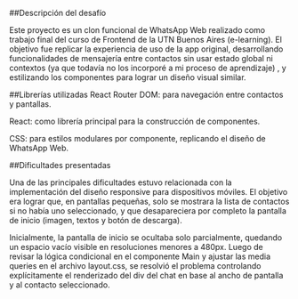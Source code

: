 ##Descripción del desafío

Este proyecto es un clon funcional de WhatsApp Web realizado como trabajo final del curso de Frontend de la UTN Buenos Aires (e-learning). El objetivo fue replicar la experiencia de uso de la app original, desarrollando funcionalidades de mensajería entre contactos sin usar estado global ni contextos (ya que todavía no los incorporé a mi proceso de aprendizaje) , y estilizando los componentes para lograr un diseño visual similar. 



##Librerías utilizadas
React Router DOM: para navegación entre contactos y pantallas.

React: como librería principal para la construcción de componentes.

CSS: para estilos modulares por componente, replicando el diseño de WhatsApp Web.

##Dificultades presentadas

Una de las principales dificultades estuvo relacionada con la implementación del diseño responsive para dispositivos móviles. El objetivo era lograr que, en pantallas pequeñas, solo se mostrara la lista de contactos si no había uno seleccionado, y que desapareciera por completo la pantalla de inicio (imagen, textos y botón de descarga).

Inicialmente, la pantalla de inicio se ocultaba solo parcialmente, quedando un espacio vacío visible en resoluciones menores a 480px. Luego de revisar la lógica condicional en el componente Main y ajustar las media queries en el archivo layout.css, se resolvió el problema controlando explícitamente el renderizado del div del chat en base al ancho de pantalla y al contacto seleccionado.